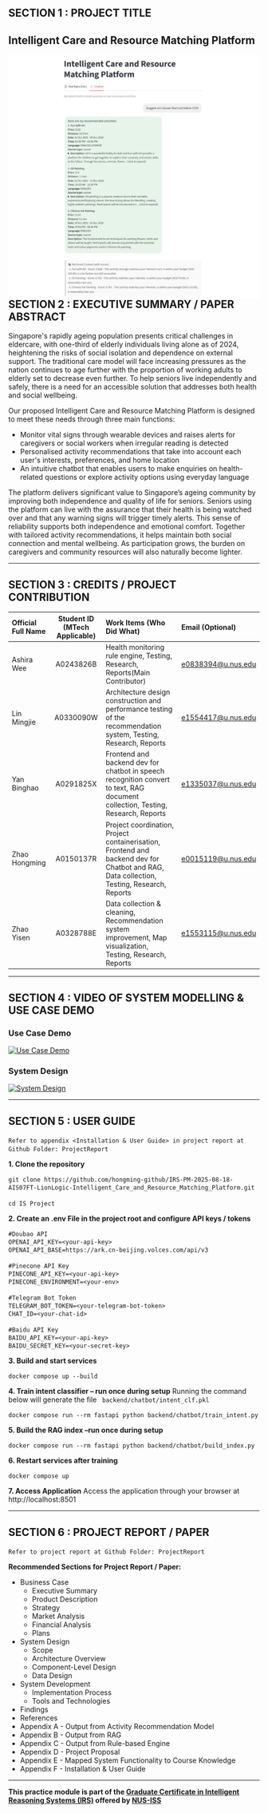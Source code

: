 ## SECTION 1 : PROJECT TITLE
## Intelligent Care and Resource Matching Platform

<img src="Video/chatbot-recommendation.jpg"
     style="float: left; margin-right: 0px;" />

---

## SECTION 2 : EXECUTIVE SUMMARY / PAPER ABSTRACT
Singapore's rapidly ageing population presents critical challenges in eldercare, with one-third of elderly individuals living alone as of 2024, heightening the risks of social isolation and dependence on external support. The traditional care model will face increasing pressures as the nation continues to age further with the proportion of working adults to elderly set to decrease even further. To help seniors live independently and safely, there is a need for an accessible solution that addresses both health and social wellbeing.

Our proposed Intelligent Care and Resource Matching Platform is designed to meet these needs through three main functions:
- Monitor vital signs through wearable devices and raises alerts for caregivers or social workers when irregular reading is detected
- Personalised activity recommendations that take into account each user's interests, preferences, and home location
- An intuitive chatbot that enables users to make enquiries on health-related questions or explore activity options using everyday language

The platform delivers significant value to Singapore’s ageing community by improving both independence and quality of life for seniors. Seniors using the platform can live with the assurance that their health is being watched over and that any warning signs will trigger timely alerts. This sense of reliability supports both independence and emotional comfort. Together with tailored activity recommendations, it helps maintain both social connection and mental wellbeing. As participation grows, the burden on caregivers and community resources will also naturally become lighter.

---

## SECTION 3 : CREDITS / PROJECT CONTRIBUTION

| Official Full Name  | Student ID (MTech Applicable)  | Work Items (Who Did What) | Email (Optional) |
| :------------ |:---------------:| :-----| :-----|
| Ashira  Wee   | A0243826B | Health monitoring rule engine, Testing, Research, Reports(Main Contributor) | e0838394@u.nus.edu |
| Lin Mingjie   | A0330090W | Architecture design construction and performance testing of the recommendation system, Testing, Research, Reports | e1554417@u.nus.edu |
| Yan Binghao   | A0291825X | Frontend and backend dev for chatbot in speech recognition convert to text, RAG document collection, Testing, Research, Reports| e1335037@u.nus.edu |
| Zhao Hongming | A0150137R | Project coordination, Project containerisation, Frontend and backend dev for Chatbot and RAG, Data collection, Testing, Research, Reports| e0015119@u.nus.edu |
| Zhao Yisen    | A0328788E | Data collection & cleaning, Recommendation system improvement, Map visualization, Testing, Research, Reports| e1553115@u.nus.edu |

---

## SECTION 4 : VIDEO OF SYSTEM MODELLING & USE CASE DEMO

### Use Case Demo 
[![Use Case Demo](https://img.youtube.com/vi/vfXN81DZRko/0.jpg)](https://youtu.be/vfXN81DZRko)

### System Design
[![System Design](https://img.youtube.com/vi/hRSPrcxE1Uo/0.jpg)](https://youtu.be/hRSPrcxE1Uo)

---

## SECTION 5 : USER GUIDE

`Refer to appendix <Installation & User Guide> in project report at Github Folder: ProjectReport`

**1. Clone the repository**
```shell
git clone https://github.com/hongming-github/IRS-PM-2025-08-18-AIS07FT-LionLogic-Intelligent_Care_and_Resource_Matching_Platform.git

cd IS Project
```

**2.  Create an .env File in the project root and configure API keys / tokens**
```
#Doubao API
OPENAI_API_KEY=<your-api-key>
OPENAI_API_BASE=https://ark.cn-beijing.volces.com/api/v3

#Pinecone API Key
PINECONE_API_KEY=<your-api-key>
PINECONE_ENVIRONMENT=<your-env>

#Telegram Bot Token
TELEGRAM_BOT_TOKEN=<your-telegram-bot-token>
CHAT_ID=<your-chat-id>

#Baidu API Key
BAIDU_API_KEY=<your-api-key>
BAIDU_SECRET_KEY=<your-secret-key>
```

**3. Build and start services**
```shell
docker compose up --build
```

**4. Train intent classifier – run once during setup**
Running the command below will generate the file ```
backend/chatbot/intent_clf.pkl```

```shell
docker compose run --rm fastapi python backend/chatbot/train_intent.py
```

**5. Build the RAG index –run once during setup**
```shell
docker compose run --rm fastapi python backend/chatbot/build_index.py
```

**6. Restart services after training**
```shell
docker compose up
```

**7. Access Application**
Access the application through your browser at http://localhost:8501

---
## SECTION 6 : PROJECT REPORT / PAPER

`Refer to project report at Github Folder: ProjectReport`

**Recommended Sections for Project Report / Paper:**
- Business Case
	- Executive Summary
	- Product Description
	- Strategy
	- Market Analysis
	- Financial Analysis
	- Plans
- System Design
	- Scope
	- Architecture Overview
	- Component-Level Design
	- Data Design
- System Development
	- Implementation Process
	- Tools and Technologies
- Findings
- References
- Appendix A - Output from Activity Recommendation Model
- Appendix B - Output from RAG
- Appendix C - Output from Rule-based Engine
- Appendix D - Project Proposal
- Appendix E - Mapped System Functionality to Course Knowledge
- Appendix F - Installation & User Guide

---

**This practice module is part of the [Graduate Certificate in Intelligent Reasoning Systems (IRS)](https://www.iss.nus.edu.sg/stackable-certificate-programmes/graduate-certificate/artificial-intelligence/graduate-certificate-in-intelligent-reasoning-systems) offered by [NUS-ISS](https://www.iss.nus.edu.sg/)**

